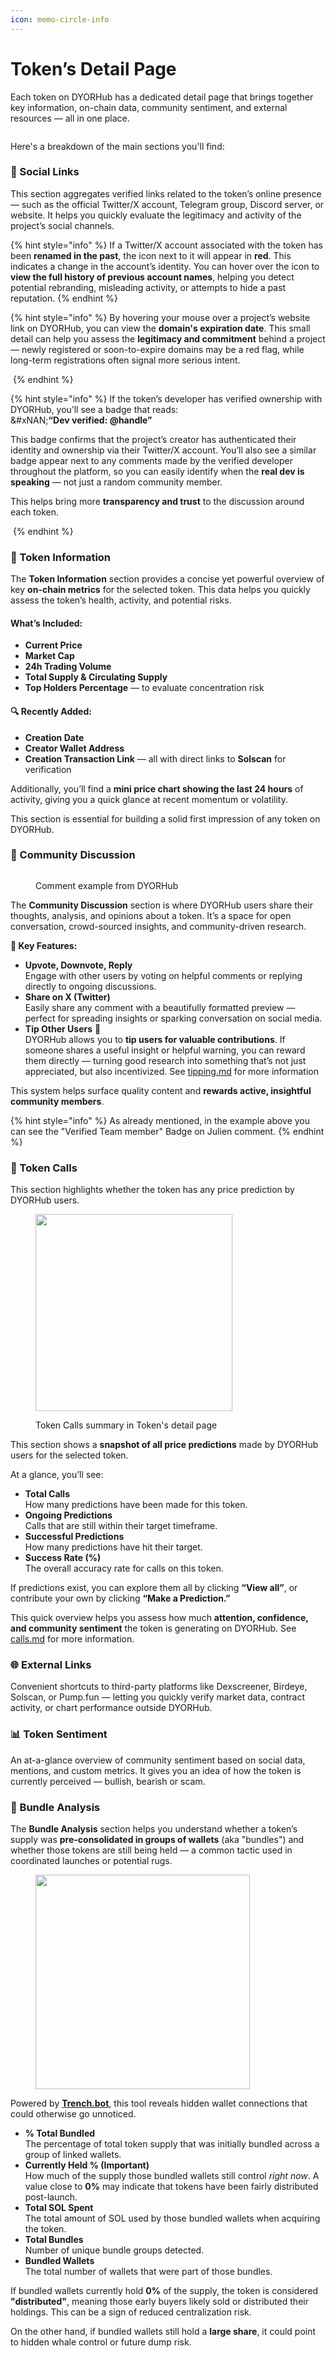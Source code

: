 ```yaml
---
icon: memo-circle-info
---
```


# Token’s Detail Page

Each token on DYORHub has a dedicated detail page that brings together key information, on-chain data, community sentiment, and external resources — all in one place.&#x20;

<figure><img src="../.gitbook/assets/Screenshot 2025-05-04 at 17.51.10.png" alt=""><figcaption></figcaption></figure>

Here's a breakdown of the main sections you'll find:

### 🔗 Social Links

This section aggregates verified links related to the token’s online presence — such as the official Twitter/X account, Telegram group, Discord server, or website. It helps you quickly evaluate the legitimacy and activity of the project’s social channels.

{% hint style="info" %}
If a Twitter/X account associated with the token has been **renamed in the past**, the icon next to it will appear in **red**. This indicates a change in the account’s identity. You can hover over the icon to **view the full history of previous account names**, helping you detect potential rebranding, misleading activity, or attempts to hide a past reputation.
{% endhint %}

{% hint style="info" %}
By hovering your mouse over a project’s website link on DYORHub, you can view the **domain's expiration date**. This small detail can help you assess the **legitimacy and commitment** behind a project — newly registered or soon-to-expire domains may be a red flag, while long-term registrations often signal more serious intent.

<img src="../.gitbook/assets/Screenshot 2025-05-04 at 16.29.18.png" alt="" data-size="original">
{% endhint %}

{% hint style="info" %}
If the token’s developer has verified ownership with DYORHub, you’ll see a badge that reads:\
&#xNAN;**“Dev verified: @handle”**

This badge confirms that the project’s creator has authenticated their identity and ownership via their Twitter/X account. You’ll also see a similar badge appear next to any comments made by the verified developer throughout the platform, so you can easily identify when the **real dev is speaking** — not just a random community member.

This helps bring more **transparency and trust** to the discussion around each token.

<img src="../.gitbook/assets/Screenshot 2025-05-04 at 16.38.25.png" alt="" data-size="original">
{% endhint %}

### 🧬 Token Information

The **Token Information** section provides a concise yet powerful overview of key **on-chain metrics** for the selected token. This data helps you quickly assess the token’s health, activity, and potential risks.

#### What’s Included:

* **Current Price**
* **Market Cap**
* **24h Trading Volume**
* **Total Supply & Circulating Supply**
* **Top Holders Percentage** — to evaluate concentration risk

#### 🔍 Recently Added:

* **Creation Date**
* **Creator Wallet Address**
* **Creation Transaction Link** — all with direct links to **Solscan** for verification

Additionally, you’ll find a **mini price chart showing the last 24 hours** of activity, giving you a quick glance at recent momentum or volatility.

This section is essential for building a solid first impression of any token on DYORHub.

### 💬 Community Discussion

<figure><img src="../.gitbook/assets/Screenshot 2025-05-04 at 16.50.13.png" alt=""><figcaption><p>Comment example from DYORHub</p></figcaption></figure>

The **Community Discussion** section is where DYORHub users share their thoughts, analysis, and opinions about a token. It’s a space for open conversation, crowd-sourced insights, and community-driven research.

**🔧 Key Features:**

* **Upvote, Downvote, Reply**\
  Engage with other users by voting on helpful comments or replying directly to ongoing discussions.
* **Share on X (Twitter)**\
  Easily share any comment with a beautifully formatted preview — perfect for spreading insights or sparking conversation on social media.
* **Tip Other Users** 💸\
  DYORHub allows you to **tip users for valuable contributions**. If someone shares a useful insight or helpful warning, you can reward them directly — turning good research into something that’s not just appreciated, but also incentivized. See [tipping.md](tipping.md "mention") for more information

This system helps surface quality content and **rewards active, insightful community members**.

{% hint style="info" %}
As already mentioned, in the example above you can see the "Verified Team member" Badge on Julien comment.
{% endhint %}

### 📣 Token Calls

This section highlights whether the token has any price prediction by DYORHub users.&#x20;

<figure><img src="../.gitbook/assets/Screenshot 2025-05-04 at 17.25.47.png" alt="" width="315"><figcaption><p>Token Calls summary in Token's detail page</p></figcaption></figure>

This section shows a **snapshot of all price predictions** made by DYORHub users for the selected token.

At a glance, you’ll see:

* **Total Calls**\
  How many predictions have been made for this token.
* **Ongoing Predictions**\
  Calls that are still within their target timeframe.
* **Successful Predictions**\
  How many predictions have hit their target.
* **Success Rate (%)**\
  The overall accuracy rate for calls on this token.

If predictions exist, you can explore them all by clicking **“View all”**, or contribute your own by clicking **“Make a Prediction.”**

This quick overview helps you assess how much **attention, confidence, and community sentiment** the token is generating on DYORHub. See [calls.md](calls.md "mention") for more information.

### 🌐 External Links

Convenient shortcuts to third-party platforms like Dexscreener, Birdeye, Solscan, or Pump.fun — letting you quickly verify market data, contract activity, or chart performance outside DYORHub.

### 📊 Token Sentiment

An at-a-glance overview of community sentiment based on social data, mentions, and custom metrics. It gives you an idea of how the token is currently perceived — bullish, bearish or scam.

### 🧵 Bundle Analysis

The **Bundle Analysis** section helps you understand whether a token’s supply was **pre-consolidated in groups of wallets** (aka "bundles") and whether those tokens are still being held — a common tactic used in coordinated launches or potential rugs.

<figure><img src="../.gitbook/assets/Screenshot 2025-05-04 at 16.30.25.png" alt="" width="343"><figcaption></figcaption></figure>

Powered by [**Trench.bot**](https://trench.bot), this tool reveals hidden wallet connections that could otherwise go unnoticed.

* **% Total Bundled**\
  The percentage of total token supply that was initially bundled across a group of linked wallets.
* **Currently Held % (Important)**\
  How much of the supply those bundled wallets still control _right now_. A value close to **0%** may indicate that tokens have been fairly distributed post-launch.
* **Total SOL Spent**\
  The total amount of SOL used by those bundled wallets when acquiring the token.
* **Total Bundles**\
  Number of unique bundle groups detected.
* **Bundled Wallets**\
  The total number of wallets that were part of those bundles.

If bundled wallets currently hold **0%** of the supply, the token is considered **"distributed"**, meaning those early buyers likely sold or distributed their holdings. This can be a sign of reduced centralization risk.

On the other hand, if bundled wallets still hold a **large share**, it could point to hidden whale control or future dump risk.

